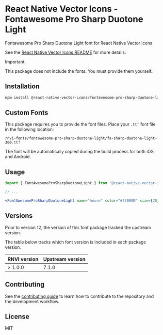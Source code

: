# React Native Vector Icons - Fontawesome Pro Sharp Duotone Light

Fontawesome Pro Sharp Duotone Light font for React Native Vector Icons

See the [React Native Vector Icons README](../../README.md) for more details.

> [!IMPORTANT]
> This package does not include the fonts. You must provide them yourself.

## Installation

```sh
npm install @react-native-vector-icons/fontawesome-pro-sharp-duotone-light
```

## Custom Fonts

This package requires you to provide the font files. Place your `.ttf` font
file in the following location:

```
rnvi-fonts/fontawesome-pro-sharp-duotone-light/fa-sharp-duotone-light-300.ttf
```

The font will be automatically copied during the build process for both iOS and
Android.

## Usage

```jsx
import { FontAwesomeProSharpDuotoneLight } from '@react-native-vector-icons/fontawesome-pro-sharp-duotone-light';

// ...

<FontAwesomeProSharpDuotoneLight name="house" color="#ff0000" size={20} />
```

## Versions

Prior to version 12, the version of this font package tracked the upstream version.

The table below tracks which font version is included in each package version.

| RNVI version | Upstream version |
| ------------ | ---------------- |
| &gt; 1.0.0 | 7.1.0 |

## Contributing

See the [contributing guide](../../CONTRIBUTING.md) to learn how to contribute to the repository and the development workflow.

## License

MIT
